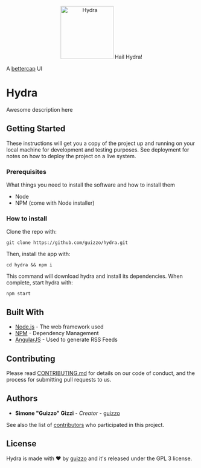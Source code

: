 <p align="center">
  <img alt="Hydra" src="https://github.com/guizzo/hydra/blob/master/assets/images/logo.png" height="140" />
    Hail Hydra!
</p>

A [bettercap](https://www.bettercap.org/) UI

# Hydra

Awesome description here

## Getting Started

These instructions will get you a copy of the project up and running on your local machine for development and testing purposes. See deployment for notes on how to deploy the project on a live system.

### Prerequisites

What things you need to install the software and how to install them

- Node
- NPM (come with Node installer)

### How to install

Clone the repo with:

```
git clone https://github.com/guizzo/hydra.git
```

Then, install the app with:

```
cd hydra && npm i
```

This command will download hydra and install its dependencies.
When complete, start hydra with: 

```
npm start
```

## Built With

* [Node.js](http://www.dropwizard.io/1.0.2/docs/) - The web framework used
* [NPM](https://maven.apache.org/) - Dependency Management
* [AngularJS](https://rometools.github.io/rome/) - Used to generate RSS Feeds

## Contributing

Please read [CONTRIBUTING.md](https://gist.github.com/PurpleBooth/b24679402957c63ec426) for details on our code of conduct, and the process for submitting pull requests to us.

## Authors

* **Simone "Guizzo" Gizzi** - *Creator* - [guizzo](https://github.com/guizzo)

See also the list of [contributors](https://github.com/guizzo/hydra/graphs/contributors) who participated in this project.

## License

Hydra is made with ♥ by [guizzo](https://github.com/guizzo) and it's released under the GPL 3 license.
